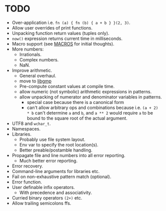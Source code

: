 # TODO

* Over-application i.e. `fn (a) { fn (b) { a + b } }(2, 3)`.
* Allow user overrides of print functions.
* Unpacking function return values (tuples only).
* `now()` expression returns current time in milliseconds.
* Macro support (see [MACROS](./MACROS.md) for initial thoughts).
* More numbers:
   * Irrationals.
   * Complex numbers.
   * NaN.
* Improve arithmetic.
   * General overhaul.
   * move to [libgmp](https://gmplib.org/)
   * Pre-compute constant values at compile time.
   * allow numeric (not symbolic) arithmetic expressions in patterns.
   * allow unpacking of numerator and denominator variables in patterns.
      * special case because there is a canonical form
      * can't allow arbitrary ops and combinations because i.e. `(a + 2) * b` can't determine `a` and `b`, and `a ** 2` would require `a` to be bound to the square root of the actual argument.
* UTF8 and `wchar_t`.
* Namespaces.
* Libraries.
   * Probably use file system layout.
   * Env var to specify the root location(s).
   * Better preable/postamble handling.
* Propagate file and line numbers into all error reporting.
   * Much better error reporting.
* Error recovery.
* Command-line arguments for libraries etc.
* Fail on non-exhaustive pattern match (optional).
* Error function.
* User definable infix operators.
   * With precedence and associativity.
* Curried binary operators `(2+)` etc.
* Allow trailing semicolons ffs.

